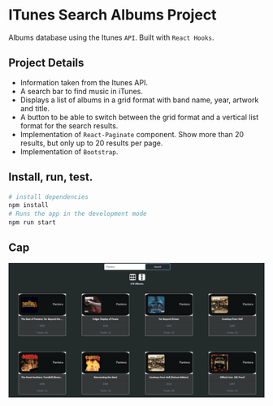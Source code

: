 # ITunes Search Albums Project

Albums database using the Itunes `API`.
Built with `React Hooks`.

## Project Details
- Information taken from the Itunes API.
- A search bar to find music in iTunes.
- Displays a list of albums in a grid format with band name, year, artwork and title. 
- A button to be able to switch between the grid format and a vertical list format for the
search results.
- Implementation of `React-Paginate` component. Show more than 20 results, but only up to 20 results per page.
- Implementation of `Bootstrap`.

## Install, run, test.

```bash
# install dependencies
npm install
# Runs the app in the development mode
npm run start
```

## Cap

![Alt text](/src/img/demo-search.png "Search music")
